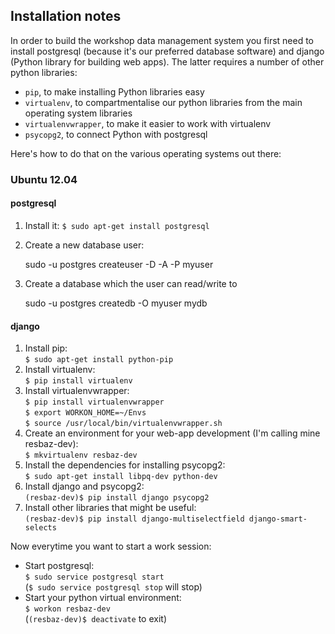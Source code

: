 ## Installation notes

In order to build the workshop data management system you first need to install 
postgresql (because it's our preferred database software) and 
django (Python library for building web apps).
The latter requires a number of other python libraries:
* `pip`, to make installing Python libraries easy
* `virtualenv`, to compartmentalise our python libraries from the main operating system libraries
* `virtualenvwrapper`, to make it easier to work with virtualenv
* `psycopg2`, to connect Python with postgresql

Here's how to do that on the various operating systems out there:


### Ubuntu 12.04

#### postgresql

1. Install it: `$ sudo apt-get install postgresql`
2. Create a new database user:

    sudo -u postgres createuser -D -A -P myuser

3. Create a database which the user can read/write to

    sudo -u postgres createdb -O myuser mydb

#### django

1. Install pip:  
`$ sudo apt-get install python-pip`
2. Install virtualenv:  
`$ pip install virtualenv`
3. Install virtualenvwrapper:    
`$ pip install virtualenvwrapper`  
`$ export WORKON_HOME=~/Envs`  
`$ source /usr/local/bin/virtualenvwrapper.sh`  
4. Create an environment for your web-app development (I'm calling mine resbaz-dev):  
`$ mkvirtualenv resbaz-dev`
5. Install the dependencies for installing psycopg2:  
`$ sudo apt-get install libpq-dev python-dev`
6. Install django and psycopg2:  
`(resbaz-dev)$ pip install django psycopg2`  
7. Install other libraries that might be useful:  
`(resbaz-dev)$ pip install django-multiselectfield django-smart-selects`  

Now everytime you want to start a work session:
* Start postgresql:  
`$ sudo service postgresql start`  
(`$ sudo service postgresql stop` will stop)
* Start your python virtual environment:  
`$ workon resbaz-dev`  
(`(resbaz-dev)$ deactivate` to exit)


